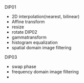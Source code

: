 DIP01
 - 2D interpolation(nearest, bilinear)
 - Affine transform
 - resize
 - rotate
DIP02
 - gammatransform
 - histogram equalization
 - spatial domain image filtering
 
DIP03
 - swap phase
 - frequency domain image filtering
 - 